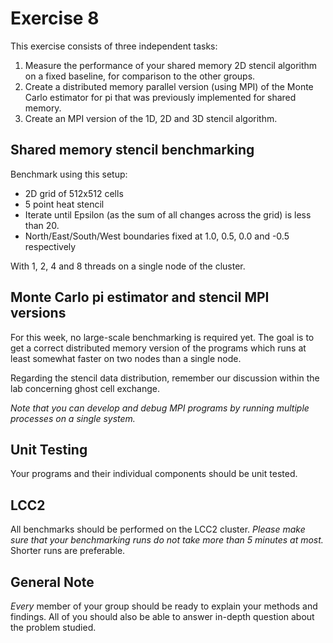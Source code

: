 # Exercise 8

This exercise consists of three independent tasks:
1. Measure the performance of your shared memory 2D stencil algorithm on a fixed baseline, for comparison to the other groups.
2. Create a distributed memory parallel version (using MPI) of the Monte Carlo estimator for pi that was previously implemented for shared memory.
3. Create an MPI version of the 1D, 2D and 3D stencil algorithm.

## Shared memory stencil benchmarking

Benchmark using this setup:
- 2D grid of 512x512 cells
- 5 point heat stencil
- Iterate until Epsilon (as the sum of all changes across the grid) is less than 20.
- North/East/South/West boundaries fixed at 1.0, 0.5, 0.0 and -0.5 respectively

With 1, 2, 4 and 8 threads on a single node of the cluster.

## Monte Carlo pi estimator and stencil MPI versions

For this week, no large-scale benchmarking is required yet. 
The goal is to get a correct distributed memory version of the programs which runs at least somewhat faster on two nodes than a single node.

Regarding the stencil data distribution, remember our discussion within the lab concerning ghost cell exchange.

*Note that you can develop and debug MPI programs by running multiple processes on a single system.*

## Unit Testing
Your programs and their individual components should be unit tested. 

## LCC2
All benchmarks should be performed on the LCC2 cluster. *Please make sure that your benchmarking runs do not take more than 5 minutes at most.* Shorter runs are preferable.

## General Note
*Every* member of your group should be ready to explain your methods and findings. All of you should also be able to answer in-depth question about the problem studied.
